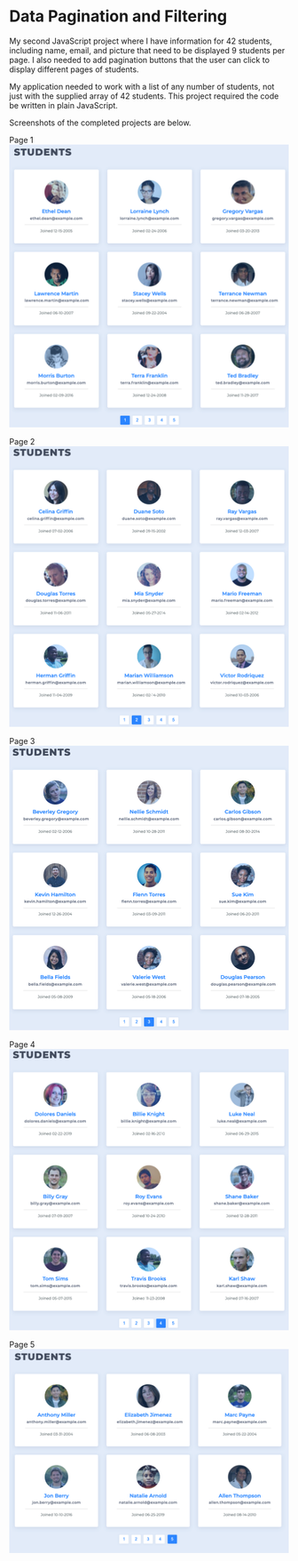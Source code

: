 # Data Pagination and Filtering

My second JavaScript project where I have information for 42 students, including name, email, and picture that need to be displayed 9 students per page. I also needed to add pagination buttons that the user can click to display different pages of students.

My application needed to work with a list of any number of students, not just with the supplied array of 42 students. This project required the code be written in plain JavaScript.

Screenshots of the completed projects are below.
 
 Page 1
 ![page1](screenshots/img1.png)
 
 Page 2
 ![page2](screenshots/img2.png)
 
 Page 3
 ![page3](screenshots/img3.png)
 
 Page 4
 ![page4](screenshots/img4.png)
 
 Page 5
 ![page5](screenshots/img5.png)
